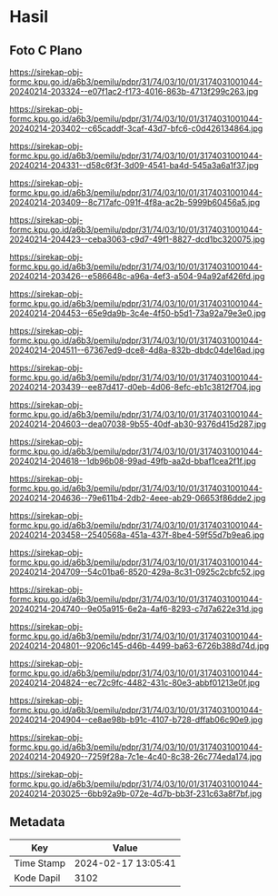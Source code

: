 # Hasil

## Foto C Plano

https://sirekap-obj-formc.kpu.go.id/a6b3/pemilu/pdpr/31/74/03/10/01/3174031001044-20240214-203324--e07f1ac2-f173-4016-863b-4713f299c263.jpg

https://sirekap-obj-formc.kpu.go.id/a6b3/pemilu/pdpr/31/74/03/10/01/3174031001044-20240214-203402--c65caddf-3caf-43d7-bfc6-c0d426134864.jpg

https://sirekap-obj-formc.kpu.go.id/a6b3/pemilu/pdpr/31/74/03/10/01/3174031001044-20240214-204331--d58c6f3f-3d09-4541-ba4d-545a3a6a1f37.jpg

https://sirekap-obj-formc.kpu.go.id/a6b3/pemilu/pdpr/31/74/03/10/01/3174031001044-20240214-203409--8c717afc-091f-4f8a-ac2b-5999b60456a5.jpg

https://sirekap-obj-formc.kpu.go.id/a6b3/pemilu/pdpr/31/74/03/10/01/3174031001044-20240214-204423--ceba3063-c9d7-49f1-8827-dcd1bc320075.jpg

https://sirekap-obj-formc.kpu.go.id/a6b3/pemilu/pdpr/31/74/03/10/01/3174031001044-20240214-203426--e586648c-a96a-4ef3-a504-94a92af426fd.jpg

https://sirekap-obj-formc.kpu.go.id/a6b3/pemilu/pdpr/31/74/03/10/01/3174031001044-20240214-204453--65e9da9b-3c4e-4f50-b5d1-73a92a79e3e0.jpg

https://sirekap-obj-formc.kpu.go.id/a6b3/pemilu/pdpr/31/74/03/10/01/3174031001044-20240214-204511--67367ed9-dce8-4d8a-832b-dbdc04de16ad.jpg

https://sirekap-obj-formc.kpu.go.id/a6b3/pemilu/pdpr/31/74/03/10/01/3174031001044-20240214-203439--ee87d417-d0eb-4d06-8efc-eb1c3812f704.jpg

https://sirekap-obj-formc.kpu.go.id/a6b3/pemilu/pdpr/31/74/03/10/01/3174031001044-20240214-204603--dea07038-9b55-40df-ab30-9376d415d287.jpg

https://sirekap-obj-formc.kpu.go.id/a6b3/pemilu/pdpr/31/74/03/10/01/3174031001044-20240214-204618--1db96b08-99ad-49fb-aa2d-bbaf1cea2f1f.jpg

https://sirekap-obj-formc.kpu.go.id/a6b3/pemilu/pdpr/31/74/03/10/01/3174031001044-20240214-204636--79e611b4-2db2-4eee-ab29-06653f86dde2.jpg

https://sirekap-obj-formc.kpu.go.id/a6b3/pemilu/pdpr/31/74/03/10/01/3174031001044-20240214-203458--2540568a-451a-437f-8be4-59f55d7b9ea6.jpg

https://sirekap-obj-formc.kpu.go.id/a6b3/pemilu/pdpr/31/74/03/10/01/3174031001044-20240214-204709--54c01ba6-8520-429a-8c31-0925c2cbfc52.jpg

https://sirekap-obj-formc.kpu.go.id/a6b3/pemilu/pdpr/31/74/03/10/01/3174031001044-20240214-204740--9e05a915-6e2a-4af6-8293-c7d7a622e31d.jpg

https://sirekap-obj-formc.kpu.go.id/a6b3/pemilu/pdpr/31/74/03/10/01/3174031001044-20240214-204801--9206c145-d46b-4499-ba63-6726b388d74d.jpg

https://sirekap-obj-formc.kpu.go.id/a6b3/pemilu/pdpr/31/74/03/10/01/3174031001044-20240214-204824--ec72c9fc-4482-431c-80e3-abbf01213e0f.jpg

https://sirekap-obj-formc.kpu.go.id/a6b3/pemilu/pdpr/31/74/03/10/01/3174031001044-20240214-204904--ce8ae98b-b91c-4107-b728-dffab06c90e9.jpg

https://sirekap-obj-formc.kpu.go.id/a6b3/pemilu/pdpr/31/74/03/10/01/3174031001044-20240214-204920--7259f28a-7c1e-4c40-8c38-26c774eda174.jpg

https://sirekap-obj-formc.kpu.go.id/a6b3/pemilu/pdpr/31/74/03/10/01/3174031001044-20240214-203025--6bb92a9b-072e-4d7b-bb3f-231c63a8f7bf.jpg


## Metadata

| Key        | Value               |
| ---------- | ------------------- |
| Time Stamp | 2024-02-17 13:05:41 |
| Kode Dapil | 3102                |




